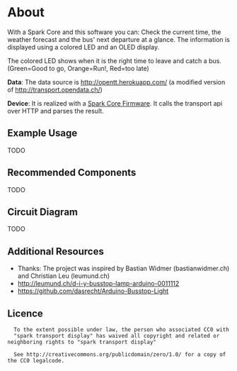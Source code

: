 About
===
With a Spark Core and this software you can: Check the current time, the weather forecast and the bus' next departure at a glance. The information is displayed using a colored LED and an OLED display. 

The colored LED  shows when it is the right time to leave and catch a bus. (Green=Good to go, Orange=Run!, Red=too late)


**Data**: The data source is http://opentt.herokuapp.com/ (a modified version of http://transport.opendata.ch/) 

**Device**: It is realized with a [Spark Core Firmware](http://spark.io). It calls the transport api over HTTP and parses the result. 


## Example Usage
TODO
## Recommended Components
TODO
## Circuit Diagram
TODO

Additional Resources
----------------
* Thanks: The project was inspired by Bastian Widmer (bastianwidmer.ch) and Christian Leu (leumund.ch)
* http://leumund.ch/d-i-y-busstop-lamp-arduino-0011112
* https://github.com/dasrecht/Arduino-Busstop-Light


Licence
----------------
      To the extent possible under law, the person who associated CC0 with
      "spark transport display" has waived all copyright and related or neighboring rights to "spark transport display"
      
      See http://creativecommons.org/publicdomain/zero/1.0/ for a copy of the CC0 legalcode.  
